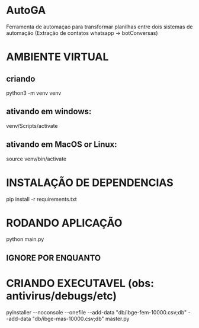 # AutoGA
Ferramenta de automaçao para transformar planilhas entre dois sistemas de automação (Extração de contatos  whatsapp -> botConversas) 

# AMBIENTE VIRTUAL
## criando
python3 -m venv venv
## ativando em windows:
venv/Scripts/activate
## ativando em MacOS or Linux:
source venv/bin/activate

# INSTALAÇÃO DE DEPENDENCIAS

pip install -r requirements.txt

# RODANDO APLICAÇÃO
python main.py

## IGNORE POR ENQUANTO
# CRIANDO EXECUTAVEL (obs: antivirus/debugs/etc)
pyinstaller --noconsole --onefile --add-data "db/ibge-fem-10000.csv;db" --add-data "db/ibge-mas-10000.csv;db" master.py

